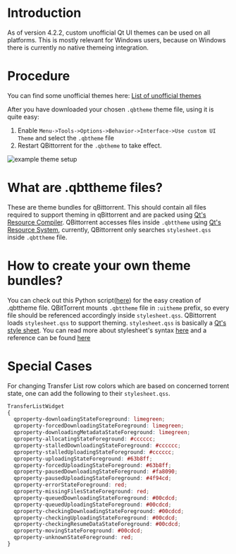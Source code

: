 # Introduction

As of version 4.2.2, custom unofficial Qt UI themes can be used on all platforms. This is mostly relevant for Windows users, because on Windows there is currently no native themeing integration.

# Procedure

You can find some unofficial themes here: [List of unofficial themes](https://github.com/qbittorrent/qBittorrent/wiki/List-of-known-qBittorrent-themes)

After you have downloaded your chosen `.qbtheme` theme file, using it is quite easy:

1. Enable `Menu->Tools->Options->Behavior->Interface->Use custom UI Theme` and select the `.qbtheme` file
2. Restart QBittorrent for the `.qbtheme` to take effect.

![example theme setup](https://user-images.githubusercontent.com/36061843/77887653-cef5f680-721f-11ea-88ab-d7b33c190f9b.png)

# What are .qbttheme files?
These are theme bundles for qBittorrent. This should contain all files required to support theming in qBittorrent and are packed using [Qt's Resource Compiler](https://doc.qt.io/qt-5/rcc.html). QBittorrent accesses files inside `.qbttheme` using [Qt's Resource System](https://doc.qt.io/qt-5/resources.html), currently, QBittorrent only searches `stylesheet.qss` inside `.qbttheme` file.

# How to create your own theme bundles?
You can check out this Python script([here](https://github.com/jagannatharjun/qbt-theme/blob/master/Builds/make-resource.py)) for the easy creation of .qbttheme file. QBitTorrent mounts `.qbttheme` file in `:uitheme` prefix, so every file should be referenced accordingly inside `stylesheet.qss`. QBittorrent loads `stylesheet.qss` to support theming. `stylesheet.qss` is basically a [Qt's style sheet](https://doc.qt.io/qt-5/stylesheet.html). You can read more about stylesheet's syntax [here](https://doc.qt.io/Qt-5/stylesheet-syntax.html) and a reference can be found [here](https://doc.qt.io/qt-5/stylesheet.html) 

# Special Cases
For changing Transfer List row colors which are based on concerned torrent state, one can add the following to their `stylesheet.qss`.

```css
TransferListWidget 
{
  qproperty-downloadingStateForeground: limegreen;
  qproperty-forcedDownloadingStateForeground: limegreen;
  qproperty-downloadingMetadataStateForeground: limegreen;
  qproperty-allocatingStateForeground: #cccccc;
  qproperty-stalledDownloadingStateForeground: #cccccc;
  qproperty-stalledUploadingStateForeground: #cccccc;
  qproperty-uploadingStateForeground: #63b8ff;
  qproperty-forcedUploadingStateForeground: #63b8ff;
  qproperty-pausedDownloadingStateForeground: #fa8090;
  qproperty-pausedUploadingStateForeground: #4f94cd;
  qproperty-errorStateForeground: red;
  qproperty-missingFilesStateForeground: red;
  qproperty-queuedDownloadingStateForeground: #00cdcd;
  qproperty-queuedUploadingStateForeground: #00cdcd;
  qproperty-checkingDownloadingStateForeground: #00cdcd;
  qproperty-checkingUploadingStateForeground: #00cdcd;
  qproperty-checkingResumeDataStateForeground: #00cdcd;
  qproperty-movingStateForeground: #00cdcd;
  qproperty-unknownStateForeground: red; 
}
```



 